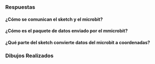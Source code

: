 ### Respuestas

#### ¿Cómo se comunican el sketch y el microbit?

#### ¿Cómo es el paquete de datos enviado por el mmicrobit?

#### ¿Qué parte del sketch convierte datos del microbit a coordenadas?

### Dibujos Realizados
